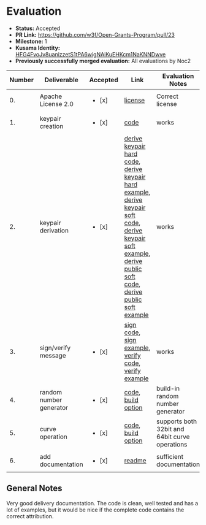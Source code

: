 # Evaluation

* **Status:** Accepted
* **PR Link:** https://github.com/w3f/Open-Grants-Program/pull/23
* **Milestone:** 1
* **Kusama Identity:** [HFG4FvoJv8uanizzetS1tPA6wigNAiKuEHKcm1NaKNNDwve](https://polkascan.io/pre/kusama/account/HFG4FvoJv8uanizzetS1tPA6wigNAiKuEHKcm1NaKNNDwve)
* **Previously successfully merged evaluation:** All evaluations by Noc2

| Number | Deliverable | Accepted | Link | Evaluation Notes |
| ------------- | ------------- | ------------- | ------------- |------------- |
| 0. | Apache License 2.0 | <ul><li>[x] </li></ul>| [license](https://github.com/TerenceGe/sr25519-donna/blob/master/LICENSE) | Correct license  | 
| 1. | keypair creation |<ul><li>[x] </li></ul>| [code](https://github.com/TerenceGe/sr25519-donna/blob/dc5ead4ea72ecfe86dc588b55bdaeb621b735bb0/src/sr25519.c#L121) | works | 
| 2. | keypair derivation |<ul><li>[x] </li></ul>|[derive keypair hard code](https://github.com/TerenceGe/sr25519-donna/blob/dc5ead4ea72ecfe86dc588b55bdaeb621b735bb0/src/sr25519.c#L138), [derive keypair hard example](https://github.com/TerenceGe/sr25519-donna/blob/dc5ead4ea72ecfe86dc588b55bdaeb621b735bb0/example/src/main.c#L118), [derive keypair soft code](https://github.com/TerenceGe/sr25519-donna/blob/dc5ead4ea72ecfe86dc588b55bdaeb621b735bb0/src/sr25519.c#L155), [derive keypair soft example](https://github.com/TerenceGe/sr25519-donna/blob/dc5ead4ea72ecfe86dc588b55bdaeb621b735bb0/example/src/main.c#L77), [derive public soft code](https://github.com/TerenceGe/sr25519-donna/blob/dc5ead4ea72ecfe86dc588b55bdaeb621b735bb0/src/sr25519.c#L187), [derive public soft example](https://github.com/TerenceGe/sr25519-donna/blob/dc5ead4ea72ecfe86dc588b55bdaeb621b735bb0/example/src/main.c#L100) | works | 
| 3. | sign/verify message |<ul><li>[x] </li></ul>|[sign code](https://github.com/TerenceGe/sr25519-donna/blob/dc5ead4ea72ecfe86dc588b55bdaeb621b735bb0/src/sr25519.c#L211), [sign example](https://github.com/TerenceGe/sr25519-donna/blob/dc5ead4ea72ecfe86dc588b55bdaeb621b735bb0/example/src/main.c#L45), [verify code](https://github.com/TerenceGe/sr25519-donna/blob/dc5ead4ea72ecfe86dc588b55bdaeb621b735bb0/src/sr25519.c#L281), [verify example](https://github.com/TerenceGe/sr25519-donna/blob/dc5ead4ea72ecfe86dc588b55bdaeb621b735bb0/example/src/main.c#L64)| works | 
| 4. | random number generator |<ul><li>[x] </li></ul>|[code](https://github.com/TerenceGe/sr25519-donna/blob/master/src/sr25519-randombytes.h), [build option](https://github.com/TerenceGe/sr25519-donna#random-options)| build-in random number generator | 
| 5. | curve operation |<ul><li>[x] </li></ul>|[code](https://github.com/TerenceGe/sr25519-donna/blob/dc5ead4ea72ecfe86dc588b55bdaeb621b735bb0/src/ristretto255.c#L7), [build option](https://github.com/TerenceGe/sr25519-donna#curve-operation-options)| supports both 32bit and 64bit curve operations | 
| 6. | add documentation |<ul><li>[x] </li></ul>|[readme](https://github.com/TerenceGe/sr25519-donna)| sufficient documentation | 

## General Notes

Very good delivery documentation. The code is clean, well tested and has a lot of examples, but it would be nice if the complete code contains the correct attribution. 